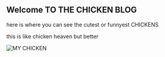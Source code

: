 ## Welcome TO THE CHICKEN BLOG

here is where you can see the cutest or funnyest CHICKENS

this is like chicken heaven but better

![MY CHICKEN](https://www.sciencedaily.com/images/2017/05/170502204556_1_900x600.jpg)



